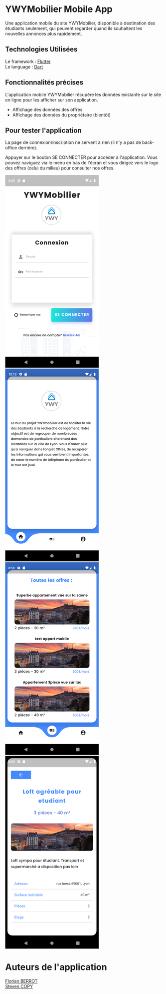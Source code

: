 # YWYMobilier Mobile App

Une application mobile du site YWYMobilier, disponible à destination des étudiants seulement, qui peuvent regarder quand ils souhaitent les nouvelles annonces plus rapidement.

## Technologies Utilisées

Le framework : [Flutter](https://flutter.dev/)   
Le language : [Dart](https://dart.dev/)

## Fonctionnalités précises 

L'application mobile YWYMobilier récupère les données existante sur le site en ligne pour les afficher sur son application. 
- Affichage des données des offres.
- Affichage des données du propriétaire (bientôt)

##  Pour tester l'application 

La page de connexion/inscription ne servent à rien (il n'y a pas de back-office derrière).  

Appuyer sur le bouton SE CONNECTER pour accéder à l'application.
Vous pouvez naviguez via le menu en bas de l'écran et vous dirigez vers le logo des offres (celui du milieu) pour consulter nos offres.

<img src="Home.png" alt="Page de connexion" width="300"/><img src="Accueil.png" alt="Page d'accueil" width="300"/><img src="Offres.png" alt="Page des offres" width="300"/><img src="OffresDetails.png" alt="Détails d'une offre" width="300"/>

# Auteurs de l'application

[Florian BERROT](https://github.com/Flours06)  
[Steven COPY](https://github.com/theejkb)
